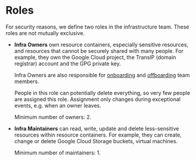 # Roles

For security reasons, we define two roles in the infrastructure team. These roles are not mutually exclusive.

 - **Infra Owners** own resource containers, especially sensitive resources, and resources that cannot be securely shared with many people. For example, they own the Google Cloud project, the TransIP (domain registrar) account and the GPG private key.

   Infra Owners are also responsible for [onboarding](onboarding.md) and [offboarding](offboarding.md) team members.

   People in this role can potentially delete everything, so very few people are assigned this role. Assignment only changes during exceptional events, e.g. when an owner leaves.

   Minimum number of owners: 2.

 - **Infra Maintainers** can read, write, update and delete less-sensitive resources within resource containers. For example, they can create, change or delete Google Cloud Storage buckets, virtual machines.

   Minimum number of maintainers: 1.
